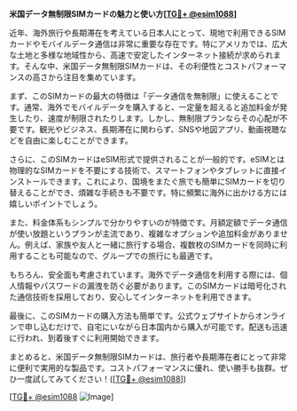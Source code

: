 **米国データ無制限SIMカードの魅力と使い方[[TG💪+ @esim1088](https://t.me/s/esim1088)]**

近年、海外旅行や長期滞在を考えている日本人にとって、現地で利用できるSIMカードやモバイルデータ通信は非常に重要な存在です。特にアメリカでは、広大な土地と多様な地域性から、高速で安定したインターネット接続が求められます。そんな中、米国データ無制限SIMカードは、その利便性とコストパフォーマンスの高さから注目を集めています。

まず、このSIMカードの最大の特徴は「データ通信を無制限」に使えることです。通常、海外でモバイルデータを購入すると、一定量を超えると追加料金が発生したり、速度が制限されたりします。しかし、無制限プランならその心配が不要です。観光やビジネス、長期滞在に関わらず、SNSや地図アプリ、動画視聴などを自由に楽しむことができます。

さらに、このSIMカードはeSIM形式で提供されることが一般的です。eSIMとは物理的なSIMカードを不要にする技術で、スマートフォンやタブレットに直接インストールできます。これにより、国境をまたぐ旅でも簡単にSIMカードを切り替えることができ、煩雑な手続きも不要です。特に頻繁に海外に出かける方には嬉しいポイントでしょう。

また、料金体系もシンプルで分かりやすいのが特徴です。月額定額でデータ通信が使い放題というプランが主流であり、複雑なオプションや追加料金がありません。例えば、家族や友人と一緒に旅行する場合、複数枚のSIMカードを同時に利用することも可能なので、グループでの旅行にも最適です。

もちろん、安全面も考慮されています。海外でデータ通信を利用する際には、個人情報やパスワードの漏洩を防ぐ必要があります。このSIMカードは暗号化された通信技術を採用しており、安心してインターネットを利用できます。

最後に、このSIMカードの購入方法も簡単です。公式ウェブサイトからオンラインで申し込むだけで、自宅にいながら日本国内から購入が可能です。配送も迅速に行われ、到着後すぐに利用開始できます。

まとめると、米国データ無制限SIMカードは、旅行者や長期滞在者にとって非常に便利で実用的な製品です。コストパフォーマンスに優れ、使い勝手も抜群。ぜひ一度試してみてください！([[TG💪+ @esim1088](https://t.me/s/esim1088)])

[[TG💪+ @esim1088](https://t.me/s/esim1088) ![Image](https://i.postimg.cc/Y0z9fWf4/image.png)]